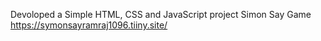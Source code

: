 Devoloped a Simple HTML, CSS and JavaScript project
Simon Say Game
https://symonsayramraj1096.tiiny.site/
